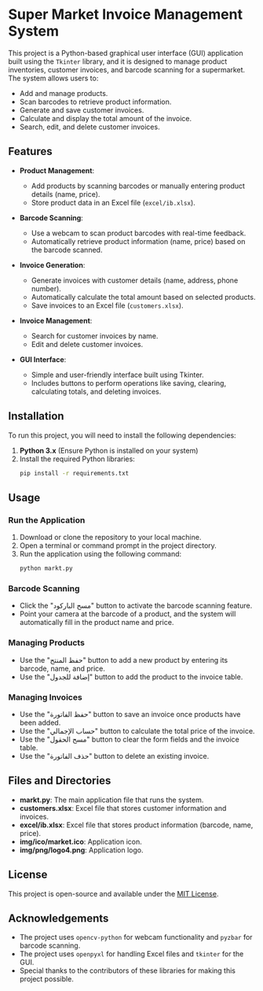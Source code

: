 # Super Market Invoice Management System

This project is a Python-based graphical user interface (GUI) application built using the `Tkinter` library, and it is designed to manage product inventories, customer invoices, and barcode scanning for a supermarket. The system allows users to:

- Add and manage products.
- Scan barcodes to retrieve product information.
- Generate and save customer invoices.
- Calculate and display the total amount of the invoice.
- Search, edit, and delete customer invoices.

## Features

- **Product Management**: 
  - Add products by scanning barcodes or manually entering product details (name, price).
  - Store product data in an Excel file (`excel/ib.xlsx`).
  
- **Barcode Scanning**:
  - Use a webcam to scan product barcodes with real-time feedback.
  - Automatically retrieve product information (name, price) based on the barcode scanned.

- **Invoice Generation**:
  - Generate invoices with customer details (name, address, phone number).
  - Automatically calculate the total amount based on selected products.
  - Save invoices to an Excel file (`customers.xlsx`).

- **Invoice Management**:
  - Search for customer invoices by name.
  - Edit and delete customer invoices.

- **GUI Interface**:
  - Simple and user-friendly interface built using Tkinter.
  - Includes buttons to perform operations like saving, clearing, calculating totals, and deleting invoices.

## Installation

To run this project, you will need to install the following dependencies:

1. **Python 3.x** (Ensure Python is installed on your system)
2. Install the required Python libraries:
    ```bash
    pip install -r requirements.txt
    ```

## Usage

### Run the Application

1. Download or clone the repository to your local machine.
2. Open a terminal or command prompt in the project directory.
3. Run the application using the following command:
    ```bash
    python markt.py
    ```

### Barcode Scanning

- Click the "مسح الباركود" button to activate the barcode scanning feature.
- Point your camera at the barcode of a product, and the system will automatically fill in the product name and price.

### Managing Products

- Use the "حفظ المنتج" button to add a new product by entering its barcode, name, and price.
- Use the "إضافة للجدول" button to add the product to the invoice table.

### Managing Invoices

- Use the "حفظ الفاتورة" button to save an invoice once products have been added.
- Use the "حساب الإجمالي" button to calculate the total price of the invoice.
- Use the "مسح الحقول" button to clear the form fields and the invoice table.
- Use the "حذف الفاتورة" button to delete an existing invoice.

## Files and Directories

- **markt.py**: The main application file that runs the system.
- **customers.xlsx**: Excel file that stores customer information and invoices.
- **excel/ib.xlsx**: Excel file that stores product information (barcode, name, price).
- **img/ico/market.ico**: Application icon.
- **img/png/logo4.png**: Application logo.

## License

This project is open-source and available under the [MIT License](LICENSE).

## Acknowledgements

- The project uses `opencv-python` for webcam functionality and `pyzbar` for barcode scanning.
- The project uses `openpyxl` for handling Excel files and `tkinter` for the GUI.
- Special thanks to the contributors of these libraries for making this project possible.

